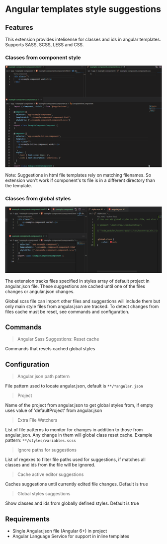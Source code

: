 # Angular templates style suggestions
## Features
This extension provides intelisense for classes and ids in angular templates. Supports SASS, SCSS, LESS and CSS.

### Classes from component style
![Component scoped css classes](images/local-css.gif)

Note: Suggestions in html file templates rely on matching filenames. So extension won't work if component's ts file is in a different directory than the template.

### Classes from global styles
![Global css classes](images/global-css.gif)

The extension tracks files specified in styles array of default project in angular.json file. These suggestions are cached until one of the files changes or angular.json changes.

Global scss file can import other files and suggestions will include them but only main style files from angular.json are tracked. To detect changes from files cache must be reset, see commands and configuration.

## Commands

>Angular Sass Suggestions: Reset cache

Commands that resets cached global styles

## Configuration

>Angular json path pattern

File pattern used to locate angular.json, default is `**/*angular.json`

>Project

Name of the project from angular.json to get global styles from, if empty uses value of 'defaultProject' from angular.json

>Extra File Watchers

List of file patterns to monitor for changes in addition to those from angular.json. Any change in them will global class reset cache.
Example pattern:
`**/styles/variables.scss`

>Ignore paths for suggestions

List of regexes to filter file paths used for suggestions, if matches all classes and ids from the file will be ignored.

>Cache active editor suggestions

Caches suggestions until currently edited file changes. Default is true

>Global styles suggestions

Show classes and ids from globally defined styles. Default is true

## Requirements

* Single Angular.json file (Angular 6+) in project
* Angular Language Service for support in inline templates 




